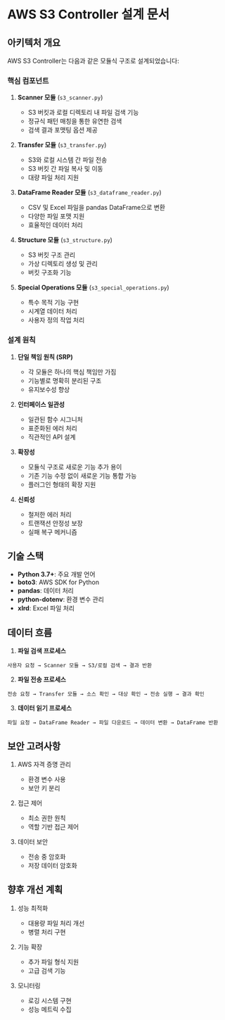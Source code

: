 # AWS S3 Controller 설계 문서

## 아키텍처 개요

AWS S3 Controller는 다음과 같은 모듈식 구조로 설계되었습니다:

### 핵심 컴포넌트

1. **Scanner 모듈** (`s3_scanner.py`)
   - S3 버킷과 로컬 디렉토리 내 파일 검색 기능
   - 정규식 패턴 매칭을 통한 유연한 검색
   - 검색 결과 포맷팅 옵션 제공

2. **Transfer 모듈** (`s3_transfer.py`)
   - S3와 로컬 시스템 간 파일 전송
   - S3 버킷 간 파일 복사 및 이동
   - 대량 파일 처리 지원

3. **DataFrame Reader 모듈** (`s3_dataframe_reader.py`)
   - CSV 및 Excel 파일을 pandas DataFrame으로 변환
   - 다양한 파일 포맷 지원
   - 효율적인 데이터 처리

4. **Structure 모듈** (`s3_structure.py`)
   - S3 버킷 구조 관리
   - 가상 디렉토리 생성 및 관리
   - 버킷 구조화 기능

5. **Special Operations 모듈** (`s3_special_operations.py`)
   - 특수 목적 기능 구현
   - 시계열 데이터 처리
   - 사용자 정의 작업 처리

### 설계 원칙

1. **단일 책임 원칙 (SRP)**
   - 각 모듈은 하나의 핵심 책임만 가짐
   - 기능별로 명확히 분리된 구조
   - 유지보수성 향상

2. **인터페이스 일관성**
   - 일관된 함수 시그니처
   - 표준화된 에러 처리
   - 직관적인 API 설계

3. **확장성**
   - 모듈식 구조로 새로운 기능 추가 용이
   - 기존 기능 수정 없이 새로운 기능 통합 가능
   - 플러그인 형태의 확장 지원

4. **신뢰성**
   - 철저한 에러 처리
   - 트랜잭션 안정성 보장
   - 실패 복구 메커니즘

## 기술 스택

- **Python 3.7+**: 주요 개발 언어
- **boto3**: AWS SDK for Python
- **pandas**: 데이터 처리
- **python-dotenv**: 환경 변수 관리
- **xlrd**: Excel 파일 처리

## 데이터 흐름

1. **파일 검색 프로세스**
```
사용자 요청 → Scanner 모듈 → S3/로컬 검색 → 결과 반환
```

2. **파일 전송 프로세스**
```
전송 요청 → Transfer 모듈 → 소스 확인 → 대상 확인 → 전송 실행 → 결과 확인
```

3. **데이터 읽기 프로세스**
```
파일 요청 → DataFrame Reader → 파일 다운로드 → 데이터 변환 → DataFrame 반환
```

## 보안 고려사항

1. AWS 자격 증명 관리
   - 환경 변수 사용
   - 보안 키 분리

2. 접근 제어
   - 최소 권한 원칙
   - 역할 기반 접근 제어

3. 데이터 보안
   - 전송 중 암호화
   - 저장 데이터 암호화

## 향후 개선 계획

1. 성능 최적화
   - 대용량 파일 처리 개선
   - 병렬 처리 구현

2. 기능 확장
   - 추가 파일 형식 지원
   - 고급 검색 기능

3. 모니터링
   - 로깅 시스템 구현
   - 성능 메트릭 수집
